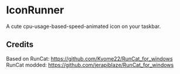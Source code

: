 # IconRunner
A cute cpu-usage-based-speed-animated icon on your taskbar.

## Credits
Based on RunCat: https://github.com/Kyome22/RunCat_for_windows
RunCat modded: https://github.com/jerapiblaze/RunCat_for_windows
